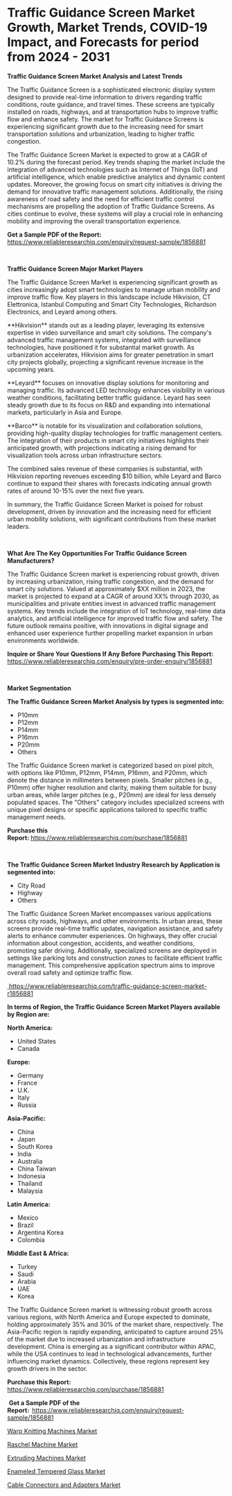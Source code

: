 <p><h1>Traffic Guidance Screen Market Growth, Market Trends, COVID-19 Impact, and Forecasts for period from 2024 - 2031</h1></p><p><strong>Traffic Guidance Screen Market Analysis and Latest Trends</strong></p>
<p><p>The Traffic Guidance Screen is a sophisticated electronic display system designed to provide real-time information to drivers regarding traffic conditions, route guidance, and travel times. These screens are typically installed on roads, highways, and at transportation hubs to improve traffic flow and enhance safety. The market for Traffic Guidance Screens is experiencing significant growth due to the increasing need for smart transportation solutions and urbanization, leading to higher traffic congestion.</p><p>The Traffic Guidance Screen Market is expected to grow at a CAGR of 10.2% during the forecast period. Key trends shaping the market include the integration of advanced technologies such as Internet of Things (IoT) and artificial intelligence, which enable predictive analytics and dynamic content updates. Moreover, the growing focus on smart city initiatives is driving the demand for innovative traffic management solutions. Additionally, the rising awareness of road safety and the need for efficient traffic control mechanisms are propelling the adoption of Traffic Guidance Screens. As cities continue to evolve, these systems will play a crucial role in enhancing mobility and improving the overall transportation experience.</p></p>
<p><strong>Get a Sample PDF of the Report:&nbsp;</strong> <a href="https://www.reliableresearchiq.com/enquiry/request-sample/1856881?utm_campaign=1087&utm_medium=2&utm_source=Github&utm_content=ia&utm_term=20102024&utm_id=traffic-guidance-screen">https://www.reliableresearchiq.com/enquiry/request-sample/1856881</a></p>
<p>&nbsp;</p>
<p><strong>Traffic Guidance Screen Major Market Players</strong></p>
<p><p>The Traffic Guidance Screen Market is experiencing significant growth as cities increasingly adopt smart technologies to manage urban mobility and improve traffic flow. Key players in this landscape include Hikvision, CT Elettronica, Istanbul Computing and Smart City Technologies, Richardson Electronics, and Leyard among others.</p><p>**Hikvision** stands out as a leading player, leveraging its extensive expertise in video surveillance and smart city solutions. The company's advanced traffic management systems, integrated with surveillance technologies, have positioned it for substantial market growth. As urbanization accelerates, Hikvision aims for greater penetration in smart city projects globally, projecting a significant revenue increase in the upcoming years.</p><p>**Leyard** focuses on innovative display solutions for monitoring and managing traffic. Its advanced LED technology enhances visibility in various weather conditions, facilitating better traffic guidance. Leyard has seen steady growth due to its focus on R&D and expanding into international markets, particularly in Asia and Europe.</p><p>**Barco** is notable for its visualization and collaboration solutions, providing high-quality display technologies for traffic management centers. The integration of their products in smart city initiatives highlights their anticipated growth, with projections indicating a rising demand for visualization tools across urban infrastructure sectors.</p><p>The combined sales revenue of these companies is substantial, with Hikvision reporting revenues exceeding $10 billion, while Leyard and Barco continue to expand their shares with forecasts indicating annual growth rates of around 10-15% over the next five years. </p><p>In summary, the Traffic Guidance Screen Market is poised for robust development, driven by innovation and the increasing need for efficient urban mobility solutions, with significant contributions from these market leaders.</p></p>
<p>&nbsp;</p>
<p><strong>What Are The Key Opportunities For Traffic Guidance Screen Manufacturers?</strong></p>
<p><p>The Traffic Guidance Screen market is experiencing robust growth, driven by increasing urbanization, rising traffic congestion, and the demand for smart city solutions. Valued at approximately $XX million in 2023, the market is projected to expand at a CAGR of around XX% through 2030, as municipalities and private entities invest in advanced traffic management systems. Key trends include the integration of IoT technology, real-time data analytics, and artificial intelligence for improved traffic flow and safety. The future outlook remains positive, with innovations in digital signage and enhanced user experience further propelling market expansion in urban environments worldwide.</p></p>
<p><strong>Inquire or Share Your Questions If Any Before Purchasing This Report:</strong> <a href="https://www.reliableresearchiq.com/enquiry/pre-order-enquiry/1856881?utm_campaign=1087&utm_medium=2&utm_source=Github&utm_content=ia&utm_term=20102024&utm_id=traffic-guidance-screen">https://www.reliableresearchiq.com/enquiry/pre-order-enquiry/1856881</a></p>
<p>&nbsp;</p>
<p><strong>Market Segmentation</strong></p>
<p><strong>The Traffic Guidance Screen Market Analysis by types is segmented into:</strong></p>
<p><ul><li>P10mm</li><li>P12mm</li><li>P14mm</li><li>P16mm</li><li>P20mm</li><li>Others</li></ul></p>
<p><p>The Traffic Guidance Screen market is categorized based on pixel pitch, with options like P10mm, P12mm, P14mm, P16mm, and P20mm, which denote the distance in millimeters between pixels. Smaller pitches (e.g., P10mm) offer higher resolution and clarity, making them suitable for busy urban areas, while larger pitches (e.g., P20mm) are ideal for less densely populated spaces. The "Others" category includes specialized screens with unique pixel designs or specific applications tailored to specific traffic management needs.</p></p>
<p><strong>Purchase this Report:&nbsp;</strong><a href="https://www.reliableresearchiq.com/purchase/1856881?utm_campaign=1087&utm_medium=2&utm_source=Github&utm_content=ia&utm_term=20102024&utm_id=traffic-guidance-screen">https://www.reliableresearchiq.com/purchase/1856881</a></p>
<p>&nbsp;</p>
<p><strong>The Traffic Guidance Screen Market Industry Research by Application is segmented into:</strong></p>
<p><ul><li>City ​​Road</li><li>Highway</li><li>Others</li></ul></p>
<p><p>The Traffic Guidance Screen Market encompasses various applications across city roads, highways, and other environments. In urban areas, these screens provide real-time traffic updates, navigation assistance, and safety alerts to enhance commuter experiences. On highways, they offer crucial information about congestion, accidents, and weather conditions, promoting safer driving. Additionally, specialized screens are deployed in settings like parking lots and construction zones to facilitate efficient traffic management. This comprehensive application spectrum aims to improve overall road safety and optimize traffic flow.</p></p>
<p><a href="https://www.reliableresearchiq.com/traffic-guidance-screen-market-r1856881?utm_campaign=1087&utm_medium=2&utm_source=Github&utm_content=ia&utm_term=20102024&utm_id=traffic-guidance-screen">&nbsp;https://www.reliableresearchiq.com/traffic-guidance-screen-market-r1856881</a></p>
<p><strong>In terms of Region, the Traffic Guidance Screen Market Players available by Region are:</strong></p>
<p>
    <p> <strong> North America: </strong>
        <ul>
            <li>United States</li>
            <li>Canada</li>
        </ul>
        </p> 
    <p> <strong> Europe: </strong>
        <ul>
            <li>Germany</li>
            <li>France</li>
            <li>U.K.</li>
            <li>Italy</li>
            <li>Russia</li>
        </ul>
        </p> 
    <p> <strong> Asia-Pacific: </strong>
        <ul>
            <li>China</li>
            <li>Japan</li>
            <li>South Korea</li>
            <li>India</li>
            <li>Australia</li>
            <li>China Taiwan</li>
            <li>Indonesia</li>
            <li>Thailand</li>
            <li>Malaysia</li>
        </ul>
        </p> 
    <p> <strong> Latin America: </strong>
        <ul>
            <li>Mexico</li>
            <li>Brazil</li>
            <li>Argentina Korea</li>
            <li>Colombia</li>
        </ul>
        </p> 
    <p> <strong> Middle East & Africa: </strong>
        <ul>
            <li>Turkey</li>
            <li>Saudi</li>
            <li>Arabia</li>
            <li>UAE</li>
            <li>Korea</li>
        </ul>
    </p>
    </p>
<p><p>The Traffic Guidance Screen market is witnessing robust growth across various regions, with North America and Europe expected to dominate, holding approximately 35% and 30% of the market share, respectively. The Asia-Pacific region is rapidly expanding, anticipated to capture around 25% of the market due to increased urbanization and infrastructure development. China is emerging as a significant contributor within APAC, while the USA continues to lead in technological advancements, further influencing market dynamics. Collectively, these regions represent key growth drivers in the sector.</p></p>
<p><strong>Purchase this Report: </strong><a href="https://www.reliableresearchiq.com/purchase/1856881?utm_campaign=1087&utm_medium=2&utm_source=Github&utm_content=ia&utm_term=20102024&utm_id=traffic-guidance-screen">https://www.reliableresearchiq.com/purchase/1856881</a></p>
<p>&nbsp;<strong>Get a Sample PDF of the Report:&nbsp;&nbsp;</strong><a href="https://www.reliableresearchiq.com/enquiry/request-sample/1856881?utm_campaign=1087&utm_medium=2&utm_source=Github&utm_content=ia&utm_term=20102024&utm_id=traffic-guidance-screen">https://www.reliableresearchiq.com/enquiry/request-sample/1856881</a></p>
<p><strong></strong></p>
<p><p><a href="https://issuu.com/reportprime-2/docs/warp-knitting-machines-market-size-_0ec3dd98f9550d?utm_campaign=1087&utm_medium=2&utm_source=Github&utm_content=ia&utm_term=20102024&utm_id=traffic-guidance-screen">Warp Knitting Machines Market</a></p><p><a href="https://issuu.com/reportprime-2/docs/raschel-machine-market-size-2030.pp_c98a3c446e5b46?utm_campaign=1087&utm_medium=2&utm_source=Github&utm_content=ia&utm_term=20102024&utm_id=traffic-guidance-screen">Raschel Machine Market</a></p><p><a href="https://www.linkedin.com/pulse/extruding-machines-market-share-analysis-growth-trends-q3saf?utm_campaign=1087&utm_medium=2&utm_source=Github&utm_content=ia&utm_term=20102024&utm_id=traffic-guidance-screen">Extruding Machines Market</a></p><p><a href="https://github.com/wydramppetrox/Market-Research-Report-List-1/blob/main/enameled-tempered-glass-market.md?utm_campaign=1087&utm_medium=2&utm_source=Github&utm_content=ia&utm_term=20102024&utm_id=traffic-guidance-screen">Enameled Tempered Glass Market</a></p><p><a href="https://www.linkedin.com/pulse/cable-connectors-adapters-market-size-share-analysis-growth-evghf?utm_campaign=1087&utm_medium=2&utm_source=Github&utm_content=ia&utm_term=20102024&utm_id=traffic-guidance-screen">Cable Connectors and Adapters Market</a></p></p>